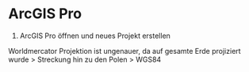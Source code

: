 # ArcGIS Pro

1. ArcGIS Pro öffnen und neues Projekt erstellen



Worldmercator Projektion ist ungenauer, da auf gesamte Erde projiziert wurde > Streckung hin zu den Polen > WGS84
